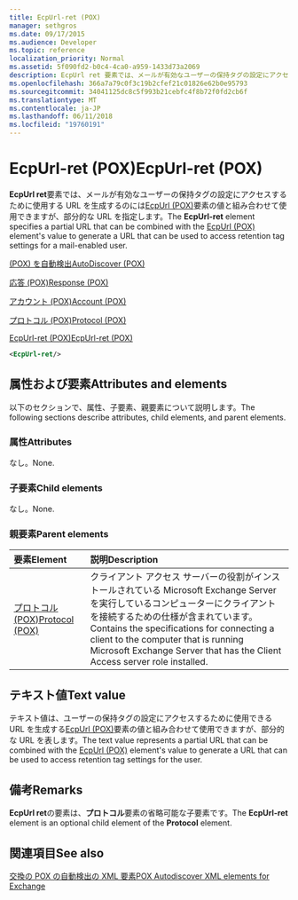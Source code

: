 ```yaml
---
title: EcpUrl-ret (POX)
manager: sethgros
ms.date: 09/17/2015
ms.audience: Developer
ms.topic: reference
localization_priority: Normal
ms.assetid: 5f090fd2-b0c4-4ca0-a959-1433d73a2069
description: EcpUrl ret 要素では、メールが有効なユーザーの保持タグの設定にアクセスするために使用する URL を生成するのには EcpUrl (POX) 要素の値と組み合わせて使用できますが、部分的な URL を指定します。
ms.openlocfilehash: 366a7a79c0f3c19b2cfef21c01826e62b0e95793
ms.sourcegitcommit: 34041125dc8c5f993b21cebfc4f8b72f0fd2cb6f
ms.translationtype: MT
ms.contentlocale: ja-JP
ms.lasthandoff: 06/11/2018
ms.locfileid: "19760191"
---
```

# <a name="ecpurl-ret-pox"></a><span data-ttu-id="5aa95-103">EcpUrl-ret (POX)</span><span class="sxs-lookup"><span data-stu-id="5aa95-103">EcpUrl-ret (POX)</span></span>

<span data-ttu-id="5aa95-104">**EcpUrl ret**要素では、メールが有効なユーザーの保持タグの設定にアクセスするために使用する URL を生成するのには[EcpUrl (POX)](ecpurl-pox.md)要素の値と組み合わせて使用できますが、部分的な URL を指定します。</span><span class="sxs-lookup"><span data-stu-id="5aa95-104">The **EcpUrl-ret** element specifies a partial URL that can be combined with the [EcpUrl (POX)](ecpurl-pox.md) element's value to generate a URL that can be used to access retention tag settings for a mail-enabled user.</span></span> 
  
[<span data-ttu-id="5aa95-105">(POX) を自動検出</span><span class="sxs-lookup"><span data-stu-id="5aa95-105">AutoDiscover (POX)</span></span>](autodiscover-pox.md)
  
[<span data-ttu-id="5aa95-106">応答 (POX)</span><span class="sxs-lookup"><span data-stu-id="5aa95-106">Response (POX)</span></span>](response-pox.md)
  
[<span data-ttu-id="5aa95-107">アカウント (POX)</span><span class="sxs-lookup"><span data-stu-id="5aa95-107">Account (POX)</span></span>](account-pox.md)
  
[<span data-ttu-id="5aa95-108">プロトコル (POX)</span><span class="sxs-lookup"><span data-stu-id="5aa95-108">Protocol (POX)</span></span>](protocol-pox.md)
  
[<span data-ttu-id="5aa95-109">EcpUrl-ret (POX)</span><span class="sxs-lookup"><span data-stu-id="5aa95-109">EcpUrl-ret (POX)</span></span>](ecpurl-ret-pox.md)
  
```XML
<EcpUrl-ret/>
```

## <a name="attributes-and-elements"></a><span data-ttu-id="5aa95-110">属性および要素</span><span class="sxs-lookup"><span data-stu-id="5aa95-110">Attributes and elements</span></span>

<span data-ttu-id="5aa95-111">以下のセクションで、属性、子要素、親要素について説明します。</span><span class="sxs-lookup"><span data-stu-id="5aa95-111">The following sections describe attributes, child elements, and parent elements.</span></span>
  
### <a name="attributes"></a><span data-ttu-id="5aa95-112">属性</span><span class="sxs-lookup"><span data-stu-id="5aa95-112">Attributes</span></span>

<span data-ttu-id="5aa95-113">なし。</span><span class="sxs-lookup"><span data-stu-id="5aa95-113">None.</span></span>
  
### <a name="child-elements"></a><span data-ttu-id="5aa95-114">子要素</span><span class="sxs-lookup"><span data-stu-id="5aa95-114">Child elements</span></span>

<span data-ttu-id="5aa95-115">なし。</span><span class="sxs-lookup"><span data-stu-id="5aa95-115">None.</span></span>
  
### <a name="parent-elements"></a><span data-ttu-id="5aa95-116">親要素</span><span class="sxs-lookup"><span data-stu-id="5aa95-116">Parent elements</span></span>

|<span data-ttu-id="5aa95-117">**要素**</span><span class="sxs-lookup"><span data-stu-id="5aa95-117">**Element**</span></span>|<span data-ttu-id="5aa95-118">**説明**</span><span class="sxs-lookup"><span data-stu-id="5aa95-118">**Description**</span></span>|
|:-----|:-----|
|[<span data-ttu-id="5aa95-119">プロトコル (POX)</span><span class="sxs-lookup"><span data-stu-id="5aa95-119">Protocol (POX)</span></span>](protocol-pox.md) <br/> |<span data-ttu-id="5aa95-120">クライアント アクセス サーバーの役割がインストールされている Microsoft Exchange Server を実行しているコンピューターにクライアントを接続するための仕様が含まれています。</span><span class="sxs-lookup"><span data-stu-id="5aa95-120">Contains the specifications for connecting a client to the computer that is running Microsoft Exchange Server that has the Client Access server role installed.</span></span>  <br/> |
   
## <a name="text-value"></a><span data-ttu-id="5aa95-121">テキスト値</span><span class="sxs-lookup"><span data-stu-id="5aa95-121">Text value</span></span>

<span data-ttu-id="5aa95-122">テキスト値は、ユーザーの保持タグの設定にアクセスするために使用できる URL を生成する[EcpUrl (POX)](ecpurl-pox.md)要素の値と組み合わせて使用できますが、部分的な URL を表します。</span><span class="sxs-lookup"><span data-stu-id="5aa95-122">The text value represents a partial URL that can be combined with the [EcpUrl (POX)](ecpurl-pox.md) element's value to generate a URL that can be used to access retention tag settings for the user.</span></span> 
  
## <a name="remarks"></a><span data-ttu-id="5aa95-123">備考</span><span class="sxs-lookup"><span data-stu-id="5aa95-123">Remarks</span></span>

<span data-ttu-id="5aa95-124">**EcpUrl ret**の要素は、**プロトコル**要素の省略可能な子要素です。</span><span class="sxs-lookup"><span data-stu-id="5aa95-124">The **EcpUrl-ret** element is an optional child element of the **Protocol** element.</span></span> 
  
## <a name="see-also"></a><span data-ttu-id="5aa95-125">関連項目</span><span class="sxs-lookup"><span data-stu-id="5aa95-125">See also</span></span>



[<span data-ttu-id="5aa95-126">交換の POX の自動検出の XML 要素</span><span class="sxs-lookup"><span data-stu-id="5aa95-126">POX Autodiscover XML elements for Exchange</span></span>](pox-autodiscover-xml-elements-for-exchange.md)

